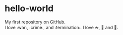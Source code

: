 # hello-world
My first repository on GitHub.  
I love :war:, :crime:, and :termination:.
I love :coffee:, :dancer: and :pizza:.
